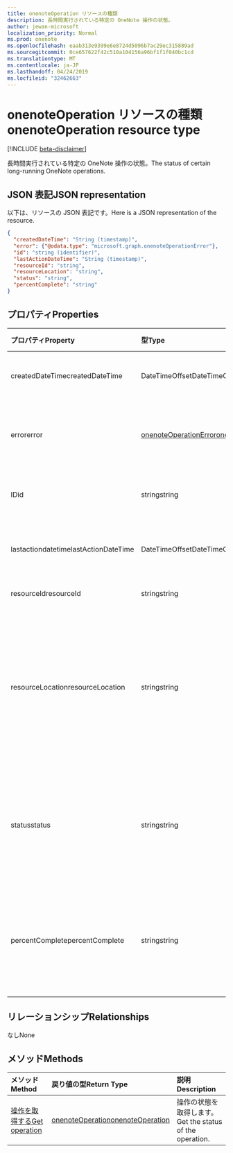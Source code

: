 ```yaml
---
title: onenoteOperation リソースの種類
description: 長時間実行されている特定の OneNote 操作の状態。
author: jewan-microsoft
localization_priority: Normal
ms.prod: onenote
ms.openlocfilehash: eaab313e9399e6e8724d5096b7ac29ec315889ad
ms.sourcegitcommit: 0ce657622f42c510a104156a96bf1f1f040bc1cd
ms.translationtype: MT
ms.contentlocale: ja-JP
ms.lasthandoff: 04/24/2019
ms.locfileid: "32462663"
---
```

# <a name="onenoteoperation-resource-type"></a><span data-ttu-id="f313b-103">onenoteOperation リソースの種類</span><span class="sxs-lookup"><span data-stu-id="f313b-103">onenoteOperation resource type</span></span>

[!INCLUDE [beta-disclaimer](../../includes/beta-disclaimer.md)]

<span data-ttu-id="f313b-104">長時間実行されている特定の OneNote 操作の状態。</span><span class="sxs-lookup"><span data-stu-id="f313b-104">The status of certain long-running OneNote operations.</span></span>

## <a name="json-representation"></a><span data-ttu-id="f313b-105">JSON 表記</span><span class="sxs-lookup"><span data-stu-id="f313b-105">JSON representation</span></span>

<span data-ttu-id="f313b-106">以下は、リソースの JSON 表記です。</span><span class="sxs-lookup"><span data-stu-id="f313b-106">Here is a JSON representation of the resource.</span></span>

<!-- {
  "blockType": "resource",
  "optionalProperties": [

  ],
  "@odata.type": "microsoft.graph.onenoteOperation"
}-->

```json
{
  "createdDateTime": "String (timestamp)",
  "error": {"@odata.type": "microsoft.graph.onenoteOperationError"},
  "id": "string (identifier)",
  "lastActionDateTime": "String (timestamp)",
  "resourceId": "string",
  "resourceLocation": "string",
  "status": "string",
  "percentComplete": "string"
}

```
## <a name="properties"></a><span data-ttu-id="f313b-107">プロパティ</span><span class="sxs-lookup"><span data-stu-id="f313b-107">Properties</span></span>
| <span data-ttu-id="f313b-108">プロパティ</span><span class="sxs-lookup"><span data-stu-id="f313b-108">Property</span></span>     | <span data-ttu-id="f313b-109">型</span><span class="sxs-lookup"><span data-stu-id="f313b-109">Type</span></span>   |<span data-ttu-id="f313b-110">説明</span><span class="sxs-lookup"><span data-stu-id="f313b-110">Description</span></span>|
|:---------------|:--------|:----------|
|<span data-ttu-id="f313b-111">createdDateTime</span><span class="sxs-lookup"><span data-stu-id="f313b-111">createdDateTime</span></span>| <span data-ttu-id="f313b-112">DateTimeOffset</span><span class="sxs-lookup"><span data-stu-id="f313b-112">DateTimeOffset</span></span> |<span data-ttu-id="f313b-113">操作の開始時刻。</span><span class="sxs-lookup"><span data-stu-id="f313b-113">The start time of the operation.</span></span>|
|<span data-ttu-id="f313b-114">error</span><span class="sxs-lookup"><span data-stu-id="f313b-114">error</span></span>|[<span data-ttu-id="f313b-115">onenoteOperationError</span><span class="sxs-lookup"><span data-stu-id="f313b-115">onenoteOperationError</span></span>](onenoteoperationerror.md)|<span data-ttu-id="f313b-116">操作によって返されたエラー。</span><span class="sxs-lookup"><span data-stu-id="f313b-116">The error returned by the operation.</span></span>|
|<span data-ttu-id="f313b-117">ID</span><span class="sxs-lookup"><span data-stu-id="f313b-117">id</span></span>|<span data-ttu-id="f313b-118">string</span><span class="sxs-lookup"><span data-stu-id="f313b-118">string</span></span>|<span data-ttu-id="f313b-119">操作 id。読み取り専用です。</span><span class="sxs-lookup"><span data-stu-id="f313b-119">The operation id. Read-only.</span></span>|
|<span data-ttu-id="f313b-120">lastactiondatetime</span><span class="sxs-lookup"><span data-stu-id="f313b-120">lastActionDateTime</span></span>| <span data-ttu-id="f313b-121">DateTimeOffset</span><span class="sxs-lookup"><span data-stu-id="f313b-121">DateTimeOffset</span></span> |<span data-ttu-id="f313b-122">操作の最後の操作の時刻。</span><span class="sxs-lookup"><span data-stu-id="f313b-122">The time of the last action of the operation.</span></span>|
|<span data-ttu-id="f313b-123">resourceId</span><span class="sxs-lookup"><span data-stu-id="f313b-123">resourceId</span></span>|<span data-ttu-id="f313b-124">string</span><span class="sxs-lookup"><span data-stu-id="f313b-124">string</span></span>|<span data-ttu-id="f313b-125">リソース id。</span><span class="sxs-lookup"><span data-stu-id="f313b-125">The resource id.</span></span>|
|<span data-ttu-id="f313b-126">resourceLocation</span><span class="sxs-lookup"><span data-stu-id="f313b-126">resourceLocation</span></span>|<span data-ttu-id="f313b-127">string</span><span class="sxs-lookup"><span data-stu-id="f313b-127">string</span></span>|<span data-ttu-id="f313b-128">オブジェクトのリソース URI。</span><span class="sxs-lookup"><span data-stu-id="f313b-128">The resource URI for the object.</span></span> <span data-ttu-id="f313b-129">たとえば、コピーされたページまたはセクションのリソース URI。</span><span class="sxs-lookup"><span data-stu-id="f313b-129">For example, the resource URI for a copied page or section.</span></span> |
|<span data-ttu-id="f313b-130">status</span><span class="sxs-lookup"><span data-stu-id="f313b-130">status</span></span>|<span data-ttu-id="f313b-131">string</span><span class="sxs-lookup"><span data-stu-id="f313b-131">string</span></span>|<span data-ttu-id="f313b-132">操作の現在の状態: `notstarted`、 `running` `completed`、、`failed`</span><span class="sxs-lookup"><span data-stu-id="f313b-132">The current status of the operation: `notstarted`, `running`, `completed`, `failed`</span></span> |
|<span data-ttu-id="f313b-133">percentComplete</span><span class="sxs-lookup"><span data-stu-id="f313b-133">percentComplete</span></span>|<span data-ttu-id="f313b-134">string</span><span class="sxs-lookup"><span data-stu-id="f313b-134">string</span></span>|<span data-ttu-id="f313b-135">操作がまだ状態の`running`場合の操作達成率。</span><span class="sxs-lookup"><span data-stu-id="f313b-135">The operation percent complete if the operation is still in `running` status</span></span>

## <a name="relationships"></a><span data-ttu-id="f313b-136">リレーションシップ</span><span class="sxs-lookup"><span data-stu-id="f313b-136">Relationships</span></span>
<span data-ttu-id="f313b-137">なし</span><span class="sxs-lookup"><span data-stu-id="f313b-137">None</span></span>


## <a name="methods"></a><span data-ttu-id="f313b-138">メソッド</span><span class="sxs-lookup"><span data-stu-id="f313b-138">Methods</span></span>

| <span data-ttu-id="f313b-139">メソッド</span><span class="sxs-lookup"><span data-stu-id="f313b-139">Method</span></span>           | <span data-ttu-id="f313b-140">戻り値の型</span><span class="sxs-lookup"><span data-stu-id="f313b-140">Return Type</span></span>    |<span data-ttu-id="f313b-141">説明</span><span class="sxs-lookup"><span data-stu-id="f313b-141">Description</span></span>|
|:---------------|:--------|:----------|
|[<span data-ttu-id="f313b-142">操作を取得する</span><span class="sxs-lookup"><span data-stu-id="f313b-142">Get operation</span></span>](../api/onenoteoperation-get.md) | [<span data-ttu-id="f313b-143">onenoteOperation</span><span class="sxs-lookup"><span data-stu-id="f313b-143">onenoteOperation</span></span>](onenoteoperation.md) |<span data-ttu-id="f313b-144">操作の状態を取得します。</span><span class="sxs-lookup"><span data-stu-id="f313b-144">Get the status of the operation.</span></span> |

<!-- uuid: 8fcb5dbc-d5aa-4681-8e31-b001d5168d79
2015-10-25 14:57:30 UTC -->
<!--
{
  "type": "#page.annotation",
  "description": "onenoteOperation resource",
  "keywords": "",
  "section": "documentation",
  "tocPath": "",
  "suppressions": [
    "Error: /api-reference/beta/resources/onenoteoperation.md:\r\n      Exception processing links.\r\n    System.ArgumentException: Link Definition was null. Link text: !INCLUDE [beta-disclaimer](../../includes/beta-disclaimer.md)\r\n      at ApiDoctor.Validation.DocFile.get_LinkDestinations()\r\n      at ApiDoctor.Validation.DocSet.ValidateLinks(Boolean includeWarnings, String[] relativePathForFiles, IssueLogger issues, Boolean requireFilenameCaseMatch, Boolean printOrphanedFiles)"
  ]
}
-->

